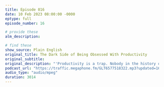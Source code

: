 ```yaml
---
title: Episode 016
date: 10 Feb 2023 08:00:00 -0000
eptype: full
episode_number: 16

# provide these
alm_description: 

# find these
show_source: Plain English
original_title: The Dark Side of Being Obsessed With Productivity
original_subtitle:
original_description: "'Productivity is a trap. Nobody in the history of humanity has ever achieved work-life balance. The real problem isn’t our limited time. The real problem—or so I hope to convince you—is that we’ve unwittingly inherited, and feel pressured to live by, a troublesome set of ideas about how to use our limited time, all of which are pretty much guaranteed to make things worse.' That's how Oliver Burkeman, the author of 'Four Thousand Weeks,' explains our relationship to happiness and time. In this episode, he and Derek talk about his philosophy, the downside of constantly living for some future achievement, goals versus habits, and making peace with our finitude. Host: Derek Thompson Guest: Oliver Burkeman Producer: Devon Manze"
podcast_url: "https://traffic.megaphone.fm/GLT6577518322.mp3?updated=1675199312"
audio_type: "audio/mpeg"
duration: 3014
---
```

